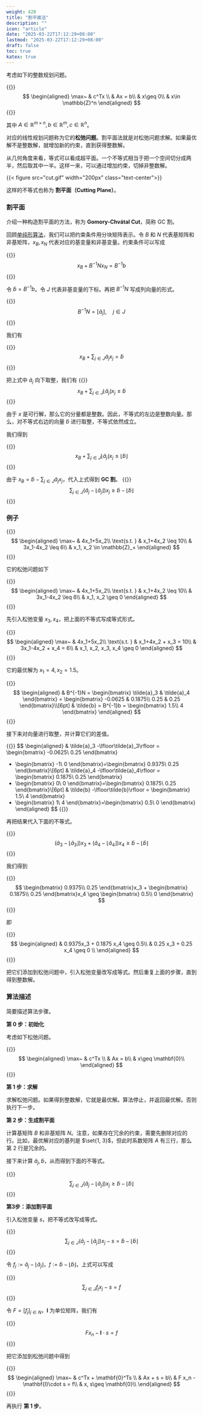 ```yaml
---
weight: 420
title: "割平面法"
description: ""
icon: "article"
date: "2025-03-22T17:12:29+08:00"
lastmod: "2025-03-22T17:12:29+08:00"
draft: false
toc: true
katex: true
---
```


考虑如下的整数规划问题。

{{<katex>}}
$$
\begin{aligned}
\max~ & c^Tx \\
& Ax = b\\
& x\geq 0\\
& x\in \mathbb{Z}^n
\end{aligned}
$$
{{</katex>}}

其中 $A\in\mathbb{R}^{m\times n}, b\in\mathbb{R}^m, c\in \mathbb{R}^n$。

对应的线性规划问题称为它的**松弛问题**。割平面法就是对松弛问题求解。如果最优解不是整数解，就增加新的约束，直到获得整数解。

从几何角度来看，等式可以看成超平面。一个不等式相当于把一个空间切分成两半，然后取其中一半。这样一来，可以通过增加约束，切掉非整数解。

{{< figure src="cut.gif" width="200px" class="text-center">}}

这样的不等式也称为 **割平面（Cutting Plane）**。

### 割平面

介绍一种构造割平面的方法，称为 **Gomory-Chvátal Cut**，简称 GC 割。

回顾[单纯形算法](../simplex-method/simplex)，我们可以把约束条件用分块矩阵表示。令 $B$ 和 $N$ 代表基矩阵和非基矩阵，$x_B, x_N$ 代表对应的基变量和非基变量。约束条件可以写成

{{<katex>}}
$$
x_B + B^{-1}Nx_N = B^{-1}b
$$
{{</katex>}}

令 $\tilde{b} = B^{-1}b$。令 $J$ 代表非基变量的下标。再把 $B^{-1}N$ 写成列向量的形式。

{{<katex>}}
$$
B^{-1}N = [\tilde{a}_{j} ], \quad j\in J
$$
{{</katex>}}

我们有

{{<katex>}}
$$
x_B + \sum_{j\in J}\tilde{a}_{j} x_j = \tilde{b}
$$
{{</katex>}}

把上式中 $\tilde{a}_j$ 向下取整，我们有
{{<katex>}}
$$
x_B + \sum_{j\in J} \lfloor \tilde{a}_j \rfloor x_j \leq \tilde{b}
$$
{{</katex>}}

由于 $x$ 是可行解，那么它的分量都是整数。因此，不等式的左边是整数向量。那么，对不等式右边的向量 $\tilde{b}$ 进行取整，不等式依然成立。

我们得到

{{<katex>}}
$$
x_B + \sum_{j\in J} \lfloor \tilde{a}_j \rfloor x_j \leq \lfloor\tilde{b}\rfloor
$$
{{</katex>}}

由于 $x_B=  \tilde{b} - \sum_{j\in J}\tilde{a}_{j} x_j$，代入上式得到 **GC 割**。
{{<katex>}}
$$
\sum_{j\in J}(\tilde{a}_j-\lfloor \tilde{a}_j\rfloor) x_j \geq \tilde{b} - \lfloor\tilde{b}\rfloor
$$
{{</katex>}}

### 例子

{{<katex>}}
$$
\begin{aligned}
\max~ & 4x_1+5x_2\\
\text{s.t. } & x_1+4x_2 \leq 10\\
& 3x_1-4x_2 \leq 6\\
& x_1, x_2 \in \mathbb{Z}_+
\end{aligned}
$$
{{</katex>}}

它的松弛问题如下

{{<katex>}}
$$
\begin{aligned}
\max~ & 4x_1+5x_2\\
\text{s.t. } & x_1+4x_2 \leq 10\\
& 3x_1-4x_2 \leq 6\\
& x_1, x_2 \geq 0
\end{aligned}
$$
{{</katex>}}

先引入松弛变量 $x_3, x_4$，把上面的不等式写成等式形式。

{{<katex>}}
$$
\begin{aligned}
\max~ & 4x_1+5x_2\\
\text{s.t. } & x_1+4x_2 + x_3 = 10\\
& 3x_1-4x_2 + x_4 = 6\\
& x_1, x_2, x_3, x_4 \geq 0
\end{aligned}
$$
{{</katex>}}

它的最优解为 $x_1=4, x_2=1.5$。

{{<katex>}}
$$
\begin{aligned}
& B^{-1}N = \begin{bmatrix}
\tilde{a}_3 & \tilde{a}_4
\end{bmatrix} = 
\begin{bmatrix}
-0.0625 & 0.1875\\
0.25 & 0.25
\end{bmatrix}\\[6pt]
& \tilde{b} = B^{-1}b = 
\begin{bmatrix}
1.5\\
4
\end{bmatrix}
\end{aligned}
$$
{{</katex>}}

接下来对向量进行取整，并计算它们的差值。

{{<katex>}}
$$
\begin{aligned}
& \tilde{a}_3 -\lfloor\tilde{a}_3\rfloor = 
\begin{bmatrix}
-0.0625\\
0.25
\end{bmatrix} 
- \begin{bmatrix}
-1\\
0
\end{bmatrix}=\begin{bmatrix}
0.9375\\
0.25
\end{bmatrix}\\[6pt]
& \tilde{a}_4 -\lfloor\tilde{a}_4\rfloor = 
\begin{bmatrix}
0.1875\\
0.25
\end{bmatrix} 
- \begin{bmatrix}
0\\
0
\end{bmatrix}=\begin{bmatrix}
0.1875\\
0.25
\end{bmatrix}\\[6pt]
& \tilde{b} -\lfloor\tilde{b}\rfloor = 
\begin{bmatrix}
1.5\\
4
\end{bmatrix} 
- \begin{bmatrix}
1\\
4
\end{bmatrix}=\begin{bmatrix}
0.5\\
0
\end{bmatrix}
\end{aligned}
$$
{{</katex>}}

再把结果代入下面的不等式。

{{<katex>}}
$$
(\tilde{a}_3-\lfloor \tilde{a}_3\rfloor) x_3 + (\tilde{a}_4-\lfloor \tilde{a}_4 \rfloor ) x_4 \geq \tilde{b}-\lfloor \tilde{b} \rfloor
$$
{{</katex>}}

我们得到

{{<katex>}}
$$
\begin{bmatrix}
0.9375\\
0.25
\end{bmatrix}x_3 + 
\begin{bmatrix}
0.1875\\
0.25
\end{bmatrix}x_4
\geq \begin{bmatrix}
0.5\\
0
\end{bmatrix}
$$
{{</katex>}}

即

{{<katex>}}
$$
\begin{aligned}
& 0.9375x_3 + 0.1875 x_4 \geq 0.5\\
& 0.25 x_3 + 0.25 x_4 \geq 0 \\
\end{aligned}
$$
{{</katex>}}

把它们添加到松弛问题中，引入松弛变量改写成等式。然后重复上面的步骤，直到得到整数解。

### 算法描述

简要描述算法步骤。

**第 0 步：初始化**

考虑如下松弛问题。

{{<katex>}}
$$
\begin{aligned}
\max~ & c^Tx \\
& Ax = b\\
& x\geq \mathbf{0}\\
\end{aligned}
$$
{{</katex>}}

**第 1 步：求解**

求解松弛问题。如果得到整数解，它就是最优解。算法停止，并返回最优解。否则执行下一步。

**第 2 步：生成割平面**

计算基矩阵 $B$ 和非基矩阵 $N$。注意，如果存在冗余的约束，需要先删除对应的行。比如，最优解对应的基列是 $\set{1, 3}$，但此时系数矩阵 $A$ 有三行，那么第 $2$ 行是冗余的。

接下来计算 $\tilde{a}_j, \tilde{b}$，从而得到下面的不等式。

{{<katex>}}
$$
\sum_{j\in J}(\tilde{a}_j-\lfloor \tilde{a}_j\rfloor) x_j \geq \tilde{b} - \lfloor\tilde{b}\rfloor
$$
{{</katex>}}

**第3步：添加割平面**

引入松弛变量 $s$，把不等式改写成等式。

{{<katex>}}
$$
\sum_{j\in J}(\tilde{a}_j-\lfloor \tilde{a}_j\rfloor) x_j - s = \tilde{b} - \lfloor\tilde{b}\rfloor
$$
{{</katex>}}

令 $f_j := \tilde{a}_j-\lfloor \tilde{a}_j\rfloor$，$f:=\tilde{b} - \lfloor\tilde{b}\rfloor$，上式可以写成

{{<katex>}}
$$
\sum_{j\in J}f_j x_j - s = f
$$
{{</katex>}}

令 $F = [f_j]_{j\in N}$，$\mathbf{I}$ 为单位矩阵，我们有

{{<katex>}}
$$
F x_n - \mathbf{I}\cdot s = f
$$
{{</katex>}}

把它添加到松弛问题中得到

{{<katex>}}
$$
\begin{aligned}
\max~ & c^Tx + \mathbf{0}^Ts \\
& Ax + s = b\\
& F x_n - \mathbf{I}\cdot s  = f\\
& x, s\geq \mathbf{0}\\
\end{aligned}
$$
{{</katex>}}

再执行 **第 1 步**。

